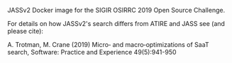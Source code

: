 JASSv2 Docker image for the SIGIR OSIRRC 2019 Open Source Challenge.

For details on how JASSv2's search differs from ATIRE and JASS see (and please cite):

A. Trotman, M. Crane (2019) Micro‐ and macro‐optimizations of SaaT search, Software: Practice and Experience 49(5):941-950


